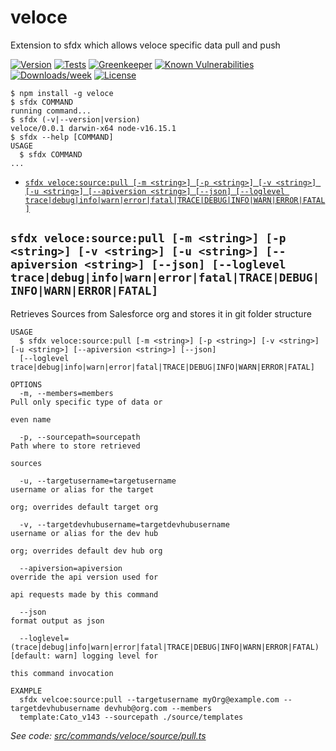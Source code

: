 veloce
======

Extension to sfdx which allows veloce specific data pull and push

[![Version](https://img.shields.io/npm/v/veloce.svg)](https://npmjs.org/package/veloce)
[![Tests](https://github.com/veloceapps/veloce-sfdx-v3/actions/workflows/unit-tests.yml/badge.svg)](https://github.com/veloceapps/veloce-sfdx-v3/actions/workflows/unit-tests.yml)
[![Greenkeeper](https://badges.greenkeeper.io/veloceapps/veloce-sfdx-v3.svg)](https://greenkeeper.io/)
[![Known Vulnerabilities](https://snyk.io/test/github/veloceapps/veloce-sfdx-v3/badge.svg)](https://snyk.io/test/github/veloceapps/veloce-sfdx-v3)
[![Downloads/week](https://img.shields.io/npm/dw/veloce.svg)](https://npmjs.org/package/veloce)
[![License](https://img.shields.io/npm/l/veloce.svg)](https://github.com/veloceapps/veloce-sfdx-v3/blob/master/package.json)

<!-- toc -->

<!-- tocstop -->
<!-- install -->
<!-- usage -->
```sh-session
$ npm install -g veloce
$ sfdx COMMAND
running command...
$ sfdx (-v|--version|version)
veloce/0.0.1 darwin-x64 node-v16.15.1
$ sfdx --help [COMMAND]
USAGE
  $ sfdx COMMAND
...
```
<!-- usagestop -->
<!-- commands -->
* [`sfdx veloce:source:pull [-m <string>] [-p <string>] [-v <string>] [-u <string>] [--apiversion <string>] [--json] [--loglevel trace|debug|info|warn|error|fatal|TRACE|DEBUG|INFO|WARN|ERROR|FATAL]`](#sfdx-velocesourcepull--m-string--p-string--v-string--u-string---apiversion-string---json---loglevel-tracedebuginfowarnerrorfataltracedebuginfowarnerrorfatal)

## `sfdx veloce:source:pull [-m <string>] [-p <string>] [-v <string>] [-u <string>] [--apiversion <string>] [--json] [--loglevel trace|debug|info|warn|error|fatal|TRACE|DEBUG|INFO|WARN|ERROR|FATAL]`

Retrieves Sources from Salesforce org and stores it in git folder structure

```
USAGE
  $ sfdx veloce:source:pull [-m <string>] [-p <string>] [-v <string>] [-u <string>] [--apiversion <string>] [--json] 
  [--loglevel trace|debug|info|warn|error|fatal|TRACE|DEBUG|INFO|WARN|ERROR|FATAL]

OPTIONS
  -m, --members=members                                                             Pull only specific type of data or
                                                                                    even name

  -p, --sourcepath=sourcepath                                                       Path where to store retrieved
                                                                                    sources

  -u, --targetusername=targetusername                                               username or alias for the target
                                                                                    org; overrides default target org

  -v, --targetdevhubusername=targetdevhubusername                                   username or alias for the dev hub
                                                                                    org; overrides default dev hub org

  --apiversion=apiversion                                                           override the api version used for
                                                                                    api requests made by this command

  --json                                                                            format output as json

  --loglevel=(trace|debug|info|warn|error|fatal|TRACE|DEBUG|INFO|WARN|ERROR|FATAL)  [default: warn] logging level for
                                                                                    this command invocation

EXAMPLE
  sfdx velcoe:source:pull --targetusername myOrg@example.com --targetdevhubusername devhub@org.com --members 
  template:Cato_v143 --sourcepath ./source/templates
```

_See code: [src/commands/veloce/source/pull.ts](https://github.com/veloceapps/veloce-sfdx-v3/blob/v0.0.1/src/commands/veloce/source/pull.ts)_
<!-- commandsstop -->
